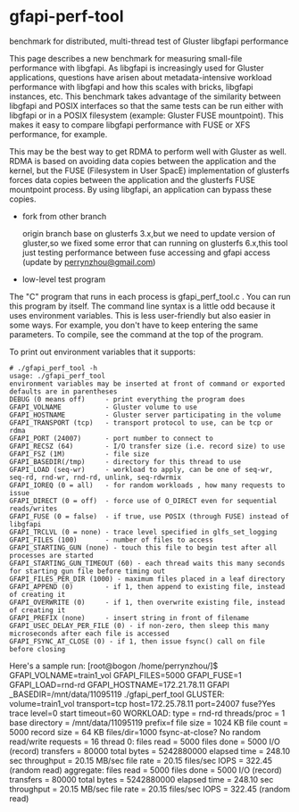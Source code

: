 gfapi-perf-tool
=================

benchmark for distributed, multi-thread test of Gluster libgfapi performance

This page describes a new benchmark for measuring small-file performance with libgfapi.  As libgfapi is increasingly used for Gluster applications, questions have arisen about metadata-intensive workload performance with libgfapi and how this scales with bricks, libgfapi instances, etc.   This benchmark takes advantage of the similarity between libgfapi and POSIX interfaces so that the same tests can be run either with libgfapi or in a POSIX filesystem (example: Gluster FUSE mountpoint).  This makes it easy to compare libgfapi performance with FUSE or XFS performance, for example.

This may be the best way to get RDMA to perform well with Gluster as well.  RDMA is based on avoiding data copies between the application and the kernel, but the FUSE (Filesystem in User SpacE) implementation of glusterfs forces data copies between the application and the glusterfs FUSE mountpoint process.  By using libgfapi, an application can bypass these copies.

* fork from other branch 

   origin branch base on glusterfs 3.x,but we need to update version of gluster,so we fixed some error that can running on glusterfs 6.x,this tool just testing performance between fuse accessing and gfapi access (update by perrynzhou@gmail.com)

* low-level test program

The "C" program that runs in each process is gfapi_perf_tool.c .  You can run this program by itself.  The command line syntax is a little odd because it uses environment variables.   This is less user-friendly but also easier in some ways.   For example, you don't have to keep entering the same parameters.  To compile, see the command at the top of the program.

To print out environment variables that it supports:

    # ./gfapi_perf_tool -h
    usage: ./gfapi_perf_tool
    environment variables may be inserted at front of command or exported
    defaults are in parentheses
    DEBUG (0 means off)     - print everything the program does
    GFAPI_VOLNAME           - Gluster volume to use
    GFAPI_HOSTNAME          - Gluster server participating in the volume
    GFAPI_TRANSPORT (tcp)   - transport protocol to use, can be tcp or rdma
    GFAPI_PORT (24007)      - port number to connect to
    GFAPI_RECSZ (64)        - I/O transfer size (i.e. record size) to use
    GFAPI_FSZ (1M)          - file size
    GFAPI_BASEDIR(/tmp)     - directory for this thread to use
    GFAPI_LOAD (seq-wr)     - workload to apply, can be one of seq-wr, seq-rd, rnd-wr, rnd-rd, unlink, seq-rdwrmix
    GFAPI_IOREQ (0 = all)   - for random workloads , how many requests to issue
    GFAPI_DIRECT (0 = off)  - force use of O_DIRECT even for sequential reads/writes
    GFAPI_FUSE (0 = false)  - if true, use POSIX (through FUSE) instead of libgfapi
    GFAPI_TRCLVL (0 = none) - trace level specified in glfs_set_logging
    GFAPI_FILES (100)       - number of files to access
    GFAPI_STARTING_GUN (none) - touch this file to begin test after all processes are started
    GFAPI_STARTING_GUN_TIMEOUT (60) - each thread waits this many seconds for starting gun file before timing out
    GFAPI_FILES_PER_DIR (1000) - maximum files placed in a leaf directory
    GFAPI_APPEND (0)        - if 1, then append to existing file, instead of creating it
    GFAPI_OVERWRITE (0)     - if 1, then overwrite existing file, instead of creating it
    GFAPI_PREFIX (none)     - insert string in front of filename
    GFAPI_USEC_DELAY_PER_FILE (0) - if non-zero, then sleep this many microseconds after each file is accessed
    GFAPI_FSYNC_AT_CLOSE (0) - if 1, then issue fsync() call on file before closing

Here's a sample run:
[root@bogon /home/perrynzhou/]$ GFAPI_VOLNAME=train1_vol GFAPI_FILES=5000  GFAPI_FUSE=1  GFAPI_LOAD=rnd-rd GFAPI_HOSTNAME=172.21.78.11  GFAPI
_BASEDIR=/mnt/data/11095119   ./gfapi_perf_tool
GLUSTER: 
  volume=train1_vol
  transport=tcp
  host=172.25.78.11
  port=24007
  fuse?Yes
  trace level=0
  start timeout=60
WORKLOAD:
  type = rnd-rd 
  threads/proc = 1
  base directory = /mnt/data/11095119
  prefix=f
  file size = 1024 KB
  file count = 5000
  record size = 64 KB
  files/dir=1000
  fsync-at-close? No 
  random read/write requests = 16
thread   0:   files read = 5000
  files done = 5000
  I/O (record) transfers = 80000
  total bytes = 5242880000
  elapsed time    = 248.10    sec
  throughput      = 20.15     MB/sec
  file rate       = 20.15     files/sec
  IOPS            = 322.45    (random read)
aggregate:   files read = 5000
  files done = 5000
  I/O (record) transfers = 80000
  total bytes = 5242880000
  elapsed time    = 248.10    sec
  throughput      = 20.15     MB/sec
  file rate       = 20.15     files/sec
  IOPS            = 322.45    (random read)


